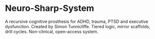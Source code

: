 # Neuro-Sharp-System
A recursive cognitive prosthesis for ADHD, trauma, PTSD and executive dysfunction. Created by Simon Tunnicliffe. Tiered logic, mirror scaffolds, drill cycles. Non-clinical, open-access system.
